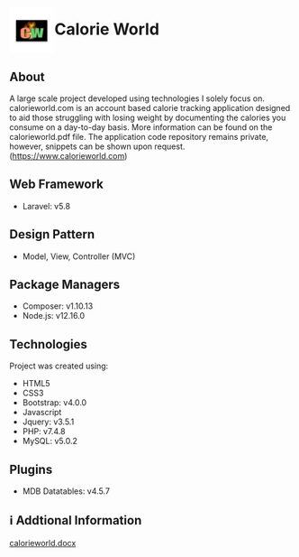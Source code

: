 
<h1 align="left"><img align="center" width="80px" src="images/android-chrome-192x192.png" width="100" />Calorie World</h1>  

## About
A large scale project developed using technologies I solely focus on. calorieworld.com is an account based calorie tracking application designed to aid those struggling with losing weight by documenting the calories you consume on a day-to-day basis. More information can be found on the calorieworld.pdf file. The application code repository remains private, however, snippets can be shown upon request. (https://www.calorieworld.com)

## Web Framework
* Laravel: v5.8

## Design Pattern
* Model, View, Controller (MVC)

## Package Managers
* Composer: v1.10.13
* Node.js: v12.16.0

## Technologies
Project was created using:
* HTML5 
* CSS3 
* Bootstrap: v4.0.0
* Javascript
* Jquery: v3.5.1
* PHP: v7.4.8
* MySQL: v5.0.2

## Plugins
* MDB Datatables: v4.5.7

## :information_source: Addtional Information 
<a href="./calorieworld.docx" >calorieworld.docx</a>





